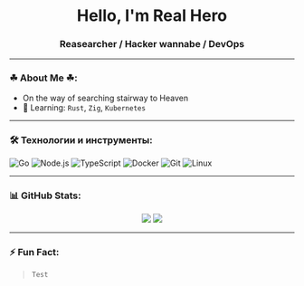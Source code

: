 <h1 align="center">Hello, I'm Real Hero</h1>
<h3 align="center">Reasearcher / Hacker wannabe / DevOps</h3>

---

### ☘ About Me ☘:
- On the way of searching stairway to Heaven 
- 🌱 Learning: `Rust`, `Zig`, `Kubernetes`

<!--
- 💬 Хочу пообщаться о: `архитектуре`, `open source`, `чем угодно`
- 📫 Как связаться: `you@example.com` или `@yourtelegram`
-->
---

### 🛠 Технологии и инструменты:
![Go](https://img.shields.io/badge/-Go-000?style=flat&logo=go)
![Node.js](https://img.shields.io/badge/-Node.js-000?style=flat&logo=node.js)
![TypeScript](https://img.shields.io/badge/-TypeScript-000?style=flat&logo=typescript)
![Docker](https://img.shields.io/badge/-Docker-000?style=flat&logo=docker)
![Git](https://img.shields.io/badge/-Git-000?style=flat&logo=git)
![Linux](https://img.shields.io/badge/-Linux-000?style=flat&logo=linux)

---

### 📊 GitHub Stats:

<p align="center">
  <img src="https://github-readme-stats.vercel.app/api?username=YOUR_USERNAME&show_icons=true&theme=tokyonight" />
  <img src="https://github-readme-stats.vercel.app/api/top-langs/?username=YOUR_USERNAME&layout=compact&theme=tokyonight" />
</p>

---

### ⚡ Fun Fact:
> `Test`


<!--
**TrueRealHero/TrueRealHero** is a ✨ _special_ ✨ repository because its `README.md` (this file) appears on your GitHub profile.

Here are some ideas to get you started:

- 🔭 I’m currently working on ...
- 🌱 I’m currently learning ...
- 👯 I’m looking to collaborate on ...
- 🤔 I’m looking for help with ...
- 💬 Ask me about ...
- 📫 How to reach me: ...
- 😄 Pronouns: ...
- ⚡ Fun fact: ...
-->
